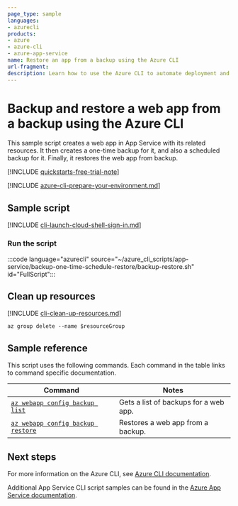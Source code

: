 ```yaml
---
page_type: sample
languages:
- azurecli
products:
- azure
- azure-cli
- azure-app-service
name: Restore an app from a backup using the Azure CLI
url-fragment:
description: Learn how to use the Azure CLI to automate deployment and management of your App Service app. This sample shows how to restore an app from a backup.
---
```

# Backup and restore a web app from a backup using the Azure CLI

This sample script creates a web app in App Service with its related resources. It then creates a one-time backup for it, and also a scheduled backup for it. Finally, it restores the web app from backup.

[!INCLUDE [quickstarts-free-trial-note](../includes/quickstarts-free-trial-note.md)]

[!INCLUDE [azure-cli-prepare-your-environment.md](~/articles/reusable-content/azure-cli/azure-cli-prepare-your-environment.md)]

## Sample script

[!INCLUDE [cli-launch-cloud-shell-sign-in.md](../includes/cli-launch-cloud-shell-sign-in.md)]

### Run the script

:::code language="azurecli" source="~/azure_cli_scripts/app-service/backup-one-time-schedule-restore/backup-restore.sh" id="FullScript":::

## Clean up resources

[!INCLUDE [cli-clean-up-resources.md](../includes/cli-clean-up-resources.md)]

```azurecli
az group delete --name $resourceGroup
```

## Sample reference

This script uses the following commands. Each command in the table links to command specific documentation.

| Command | Notes |
|---|---|
| [`az webapp config backup list`](/cli/azure/webapp/config/backup#az-webapp-config-backup-list) | Gets a list of backups for a web app. |
| [`az webapp config backup restore`](/cli/azure/webapp/config/backup#az-webapp-config-backup-restore) | Restores a web app from a backup. |

## Next steps

For more information on the Azure CLI, see [Azure CLI documentation](/cli/azure).

Additional App Service CLI script samples can be found in the [Azure App Service documentation](/azure/app-service/samples-cli).
